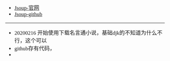 <span  style="font-family: Simsun,serif; font-size: 17px; ">

- [Jsoup-官网](https://jsoup.org/)
- [Jsoup-github](https://github.com/jhy/jsoup)
 
---

- 20200216 开始使用下载名言通小说，基础djk的不知道为什么不行，这个可以
- github存有代码，
- 


</span>